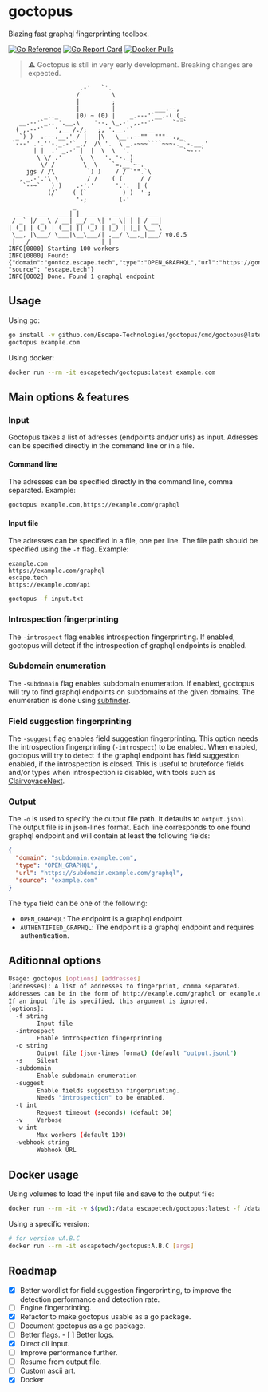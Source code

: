# goctopus

Blazing fast graphql fingerprinting toolbox.

[![Go Reference](https://pkg.go.dev/badge/github.com/Escape-Technologies/goctopus.svg)](https://pkg.go.dev/github.com/Escape-Technologies/goctopus)
[![Go Report Card](https://goreportcard.com/badge/github.com/Escape-Technologies/goctopus)](https://goreportcard.com/report/github.com/Escape-Technologies/goctopus)
[![Docker Pulls](https://img.shields.io/docker/pulls/escapetech/goctopus)](https://hub.docker.com/r/escapetech/goctopus)

> ⚠️ Goctopus is still in very early development. Breaking changes are expected.

`````TEXT
                    .-'   `'.
                   /         \
                   |         ;
                   |         |           ___.--,
          _.._     |0) ~ (0) |    _.---'`__.-( (_.
   __.--'`_.. '.__.\    '--. \_.-' ,.--'`     `""`
  ( ,.--'`   ',__ /./;   ;, '.__.'`    __
  _`) )  .---.__.' / |   |\   \__..--""  """--.,_
 `---' .'.''-._.-'`_./  /\ '.  \ _.-~~~````~~~-._`-.__.'
       | |  .' _.-' |  |  \  \  '.               `~---`
        \ \/ .'     \  \   '. '-._)
         \/ /        \  \    `=.__`~-.
     jgs / /\         `) )    / / `"".`\
   , _.-'.'\ \        / /    ( (     / /
    `--~`   ) )    .-'.'      '.'.  | (
           (/`    ( (`          ) )  '-;
            `      '-;         (-'
                  _
  __ _  ___   ___| |_ ___  _ __  _   _ ___
 / _` |/ _ \ / __| __/ _ \| '_ \| | | / __|
| (_| | (_) | (__| || (_) | |_) | |_| \__ \
 \__, |\___/ \___|\__\___/| .__/ \__,_|___/ v0.0.5
 |___/                    |_|
INFO[0000] Starting 100 workers
INFO[0000] Found: {"domain":"gontoz.escape.tech","type":"OPEN_GRAPHQL","url":"https://gontoz.escape.tech", "source": "escape.tech"}
INFO[0002] Done. Found 1 graphql endpoint
`````

## Usage

Using go:

```BASH
go install -v github.com/Escape-Technologies/goctopus/cmd/goctopus@latest
goctopus example.com
```

Using docker:

```BASH
docker run --rm -it escapetech/goctopus:latest example.com
```

## Main options & features

### Input

Goctopus takes a list of adresses (endpoints and/or urls) as input.
Adresses can be specified directly in the command line or in a file.

#### Command line

The adresses can be specified directly in the command line, comma separated.
Example:

```BASH
goctopus example.com,https://example.com/graphql
```

#### Input file

The adresses can be specified in a file, one per line.
The file path should be specified using the `-f` flag.
Example:

```TEXT
example.com
https://example.com/graphql
escape.tech
https://example.com/api
```

```BASH
goctopus -f input.txt
```

### Introspection fingerprinting

The `-introspect` flag enables introspection fingerprinting.
If enabled, goctopus will detect if the introspection of graphql endpoints is enabled.

### Subdomain enumeration

The `-subdomain` flag enables subdomain enumeration.
If enabled, goctopus will try to find graphql endpoints on subdomains of the given domains.
The enumeration is done using [subfinder](https://github.com/projectdiscovery/subfinder).

### Field suggestion fingerprinting

The `-suggest` flag enables field suggestion fingerprinting.
This option needs the introspection fingerprinting (`-introspect`) to be enabled.
When enabled, goctopus will try to detect if the graphql endpoint has field suggestion enabled, if the introspection is closed.
This is useful to bruteforce fields and/or types when introspection is disabled, with tools such as [ClairvoyaceNext](https://github.com/Escape-Technologies/ClairvoyanceNext).

### Output

The `-o` is used to specify the output file path. It defaults to `output.jsonl`.  
The output file is in json-lines format.
Each line corresponds to one found graphql endpoint and will contain at least the following fields:

```JSON
{
  "domain": "subdomain.example.com",
  "type": "OPEN_GRAPHQL",
  "url": "https://subdomain.example.com/graphql",
  "source": "example.com"
}
```

The `type` field can be one of the following:

- `OPEN_GRAPHQL`: The endpoint is a graphql endpoint.
- `AUTHENTIFIED_GRAPHQL`: The endpoint is a graphql endpoint and requires authentication.

## Aditionnal options

```BASH
Usage: goctopus [options] [addresses]
[addresses]: A list of addresses to fingerprint, comma separated.
Addresses can be in the form of http://example.com/graphql or example.com.
If an input file is specified, this argument is ignored.
[options]:
  -f string
    	Input file
  -introspect
    	Enable introspection fingerprinting
  -o string
    	Output file (json-lines format) (default "output.jsonl")
  -s	Silent
  -subdomain
    	Enable subdomain enumeration
  -suggest
    	Enable fields suggestion fingerprinting.
    	Needs "introspection" to be enabled.
  -t int
    	Request timeout (seconds) (default 30)
  -v	Verbose
  -w int
    	Max workers (default 100)
  -webhook string
    	Webhook URL
```

## Docker usage

Using volumes to load the input file and save to the output file:

```BASH
docker run --rm -it -v $(pwd):/data escapetech/goctopus:latest -f /data/input.txt -o /data/output.jsonl
```

Using a specific version:

```BASH
# for version vA.B.C
docker run --rm -it escapetech/goctopus:A.B.C [args]
```

## Roadmap

- [x] Better wordlist for field suggestion fingerprinting, to improve the detection performance and detection rate.
- [ ] Engine fingerprinting.
- [x] Refactor to make goctopus usable as a go package.
- [ ] Document goctopus as a go package.
- [ ] Better flags.
- [ ] Better logs.
- [x] Direct cli input.
- [ ] Improve performance further.
- [ ] Resume from output file.
- [ ] Custom ascii art.
- [x] Docker
